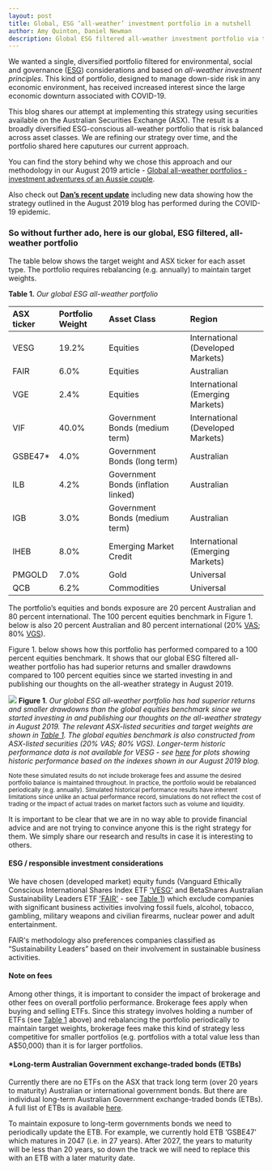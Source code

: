 ```yaml
---
layout: post
title: Global, ESG ‘all-weather’ investment portfolio in a nutshell
author: Amy Quinton, Daniel Newman
description: Global ESG filtered all-weather investment portfolio via the ASX
---
```


<style>
p.comment {
background-color: #DBDBDB;
padding: 3px;
border: 2px black;
margin-left: 1px;
border-radius: 1px;
font-size: 12px
}
</style>

We wanted a single, diversified portfolio filtered for environmental, social and governance ([ESG][1]) considerations and based on *all-weather investment principles*. This kind of portfolio, designed to manage down-side risk in any economic environment, has received increased interest since the large economic downturn associated with COVID-19.

This blog shares our attempt at implementing this strategy using securities available on the Australian Securities Exchange (ASX). The result is a broadly diversified ESG-conscious all-weather portfolio that is risk balanced across asset classes. We are refining our strategy over time, and the portfolio shared here caputures our current approach.

You can find the story behind why we chose this approach and our methodology in our August 2019 article - [Global all-weather portfolios - investment adventures of an Aussie couple][2].  

Also check out **[Dan’s recent update][3]** including new data showing how the strategy outlined in the August 2019 blog has performed during the COVID-19 epidemic. 

### So without further ado, here is our global, ESG filtered, all-weather portfolio
The table below shows the target weight and ASX ticker for each asset type. The portfolio requires rebalancing (e.g. annually) to maintain target weights.

**Table 1.** *Our global ESG all-weather portfolio*
<a name="table-1-link"></a>

|ASX ticker |Portfolio Weight |Asset Class |Region|
|:---|:---|:---|:---|
|VESG |19.2%|Equities |International (Developed Markets)|
|FAIR |6.0%|Equities |Australian|
|VGE |2.4%|Equities  |International (Emerging Markets)|
|VIF |40.0%|Government Bonds (medium term)|International (Developed Markets)|
|GSBE47* |4.0% |Government Bonds (long term)|Australian|
|ILB |4.2%  |Government Bonds (inflation linked) |Australian|
|IGB |3.0%|Government Bonds (medium term)|Australian|
|IHEB  |8.0%|Emerging Market Credit|International (Emerging Markets) |
|PMGOLD |7.0%|Gold|Universal|
|QCB |6.2%|Commodities|Universal|


The portfolio’s equities and bonds exposure are 20 percent Australian and 80 percent international. The 100 percent equities benchmark in Figure 1. below is also 20 percent Australian and 80 percent international (20% [VAS][4]; 80% [VGS][5]). 

Figure 1. below shows how this portfolio has performed compared to a 100 percent equities benchmark. It shows that our global ESG filtered all-weather portfolio has had superior returns and smaller drawdowns compared to 100 percent equities since we started investing in and publishing our thoughts on the all-weather strategy in August 2019. 


![]({{"/images/plot-global-ESG-allweather-for-Amys-blog.png"|absolute_url}})
**Figure 1**. *Our global ESG all-weather portfolio has had superior returns and smaller drawdowns than the global equities benchmark since we started investing in and publishing our thoughts on the all-weather strategy in August 2019. The relevant ASX-listed securities and target weights are shown in [Table 1](#table-1-link). The global equities benchmark is also constructed from ASX-listed securities (20% VAS; 80% VGS). Longer-term historic performance data is not available for VESG - see [here][3] for plots showing historic performance based on the indexes shown in our August 2019 blog.*

<sub> Note these simulated results do not include brokerage fees and assume the desired portfolio balance is maintained throughout. In practice, the portfolio would be rebalanced periodically (e.g. annually). Simulated historical performance results have inherent limitations since unlike an actual performance record, simulations do not reflect the cost of trading or the impact of actual trades on market factors such as volume and liquidity. <sub>

It is important to be clear that we are in no way able to provide financial advice and are not trying to convince anyone this is the right strategy for them. We simply share our research and results in case it is interesting to others. 

#### ESG / responsible investment considerations
We have chosen (developed market) equity funds (Vanguard Ethically Conscious International Shares Index ETF ['VESG'][7] and BetaShares Australian Sustainability Leaders ETF ['FAIR'][8] - see [Table 1](#table-1-link)) which exclude companies with significant business activities involving fossil fuels, alcohol, tobacco, gambling, military weapons and civilian firearms, nuclear power and adult entertainment.   

FAIR's methodology also preferences companies classified as “Sustainability Leaders” based on their involvement in sustainable business activities.

#### Note on fees

Among other things, it is important to consider the impact of brokerage and other fees on overall portfolio performance. Brokerage fees apply when buying and selling ETFs. Since this strategy involves holding a number of ETFs (see [Table 1](#table-1-link) above) and rebalancing the portfolio periodically to maintain target weights, brokerage fees make this kind of strategy less competitive for smaller portfolios (e.g. portfolios with a total value less than A$50,000) than it is for larger portfolios. 

#### *Long-term Australian Government exchange-traded bonds (ETBs) 

Currently there are no ETFs on the ASX that track long term (over 20 years to maturity) Australian or international government bonds. But there are individual long-term Australian Government exchange-traded bonds (ETBs). A full list of ETBs is available [here][6].  

To maintain exposure to long-term governments bonds we need to periodically update the ETB. For example, we currently hold ETB ‘GSBE47’ which matures in 2047 (i.e. in 27 years). After 2027, the years to maturity will be less than 20 years, so down the track we will need to replace this with an ETB with a later maturity date. 

[1]: https://www.investopedia.com/terms/e/environmental-social-and-governance-esg-criteria.asp
[2]: https://amyquinton.github.io/Global-All-weather-portfolios-investment-adventures-of-an-Aussie-couple/
[3]: https://dpnewman.com/all-weather-update/
[4]: https://www.vanguardinvestments.com.au/retail/ret/investments/product.html#/fundDetail/etf/portId=8205/assetCode=equity/?overview
[5]: https://www.vanguardinvestments.com.au/retail/ret/investments/product.html#/fundDetail/etf/portId=8212/assetCode=equity/?overview
[6]: https://www.australiangovernmentbonds.gov.au/bond-types/exchange-traded-treasury-bonds/list-etbs
[7]: https://www.vanguard.com.au/adviser/products/en/detail/etf/8225/equity
[8]: https://www.betashares.com.au/fund/australian-sustainability-leaders-etf/